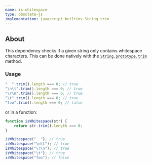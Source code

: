 ```yaml
---
name: is-whitespace
type: obsolete-js
implementation: javascript.builtins.String.trim
---
```


## About

This dependency checks if a given string only contains whitespace characters.
This can be done natively with the [`String.prototype.trim`](https://developer.mozilla.org/en-US/docs/Web/JavaScript/Reference/Global_Objects/String/trim) method.

### Usage

```js
"  ".trim().length === 0; // true
"\n\t".trim().length === 0; // true
"\r\n".trim().length === 0; // true
"\t".trim().length === 0; // true
"foo".trim().length === 0; // false
```

or in a function:

```js
function isWhitespace(str) {
    return str.trim().length === 0;
}

isWhitespace("  "); // true
isWhitespace("\n\t"); // true
isWhitespace("\r\n"); // true
isWhitespace("\t"); // true
isWhitespace("foo"); // false
```
